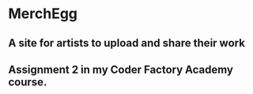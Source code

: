 # MerchEgg
## A site for artists to upload and share their work

## Assignment 2 in my Coder Factory Academy course.
